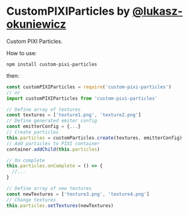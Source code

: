 CustomPIXIParticles by [@lukasz-okuniewicz](http://github.com/lukasz-okuniewicz)
=========

Custom PIXI Particles.

How to use:
```
npm install custom-pixi-particles
```

then:
```javascript
const customPIXIParticles = require('custom-pixi-particles')
// or
import customPIXIParticles from 'custom-pixi-particles'
```

```javascript
// Define array of textures
const textures = ['texture1.png', 'texture2.png']
// Define generated emiter config
const emitterConfig = {...}
// Create particles
this.particles = customParticles.create(textures, emitterConfig)
// Add particles to PIXI container
container.addChild(this.particles)
```

```javascript
// On complete
this.particles.onComplete = () => {
  //...
}
```

```javascript
// Define array of new textures
const newTextures = ['texture3.png', 'texture4.png']
// Change textures
this.particles.setTextures(newTextures)
```
